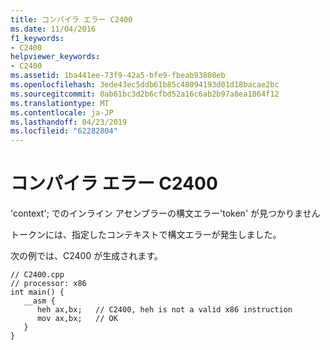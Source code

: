 ```yaml
---
title: コンパイラ エラー C2400
ms.date: 11/04/2016
f1_keywords:
- C2400
helpviewer_keywords:
- C2400
ms.assetid: 1ba441ee-73f9-42a5-bfe9-fbeab93808eb
ms.openlocfilehash: 3ede43ec5ddb61b85c48094193d01d18bacae2bc
ms.sourcegitcommit: 0ab61bc3d2b6cfbd52a16c6ab2b97a8ea1864f12
ms.translationtype: MT
ms.contentlocale: ja-JP
ms.lasthandoff: 04/23/2019
ms.locfileid: "62282804"
---
```

# <a name="compiler-error-c2400"></a>コンパイラ エラー C2400

'context'; でのインライン アセンブラーの構文エラー'token' が見つかりません

トークンには、指定したコンテキストで構文エラーが発生しました。

次の例では、C2400 が生成されます。

```
// C2400.cpp
// processor: x86
int main() {
   __asm {
      heh ax,bx;   // C2400, heh is not a valid x86 instruction
      mov ax,bx;   // OK
   }
}
```